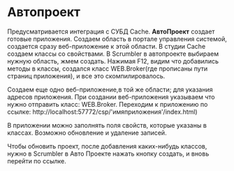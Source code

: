 Автопроект
============
Предусматривается интеграция с CУБД Cache. **АвтоПроект** создает готовые приложения.
  Создаем область в портале управления системой, создается сразу веб-приложение к этой области.
В студии Cache создаем классы со свойствами. В Scrumbler в автопроекте выбираем нужную область, жмем создать. Нажимая F12, видим что добавились методы в классы, создался класс WEB.Broker(где прописаны пути страниц приложения), и все это скомпилировалось.

  Создаем еще одно веб-приложение,в той же области; для указания адресов приложения. При создании веб-приложения указываем что нужно отправить класс: WEB.Broker.
    Переходим к приложению по ссылке: http://localhost:57772/csp/'имяприложения'/index.html)

  В приложении можно заполнять поля свойств, которые указаны в классах.
Возможно обновление и удаление записей.

  Чтобы обновить проект, после добавления каких-нибудь классов, нужно в Scrumbler в Авто Проекте нажать кнопку создать, и вновь перейти по ссылке.  
